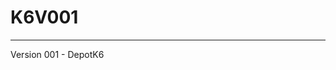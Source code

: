 # K6V001
-----------------------------------------------------------------------------------
Version 001 - DepotK6

